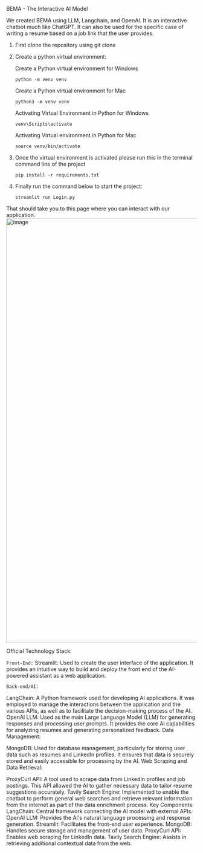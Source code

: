 BEMA - The Interactive AI Model

We created BEMA using LLM, Langchain, and OpenAI. It is an interactive chatbot much like ChatGPT. It can also be used for the specific case of writing a resume based on a job link that the user provides. 

1. First clone the repository using git clone

2. Create a python virtual environment:
   
      Create a Python virtual environment for Windows
   
      `python -m venv venv`
       
      Create a Python virtual environment for Mac
   
      `python3 -m venv venv`
       
      Activating Virtual Environment in Python for Windows
   
      `venv\Scripts\activate`
       
      Activating Virtual environment in Python for Mac
   
      `source venv/bin/activate`

4. Once the virtual environment is activated please run this in the terminal command line of the project

   `pip install -r requirements.txt`

5. Finally run the command below to start the project:

   `streamlit run Login.py`

That should take you to this page where you can interact with our application.
<img width="1123" alt="image" src="https://github.com/Teccon1998/GenAIAssistant/assets/43446163/07388579-22e6-4c7c-b2d5-f016de5e4d4d">



Official Technology Stack:

`Front-End:`
Streamlit: Used to create the user interface of the application. It provides an intuitive way to build and deploy the front end of the AI-powered assistant as a web application.

`Back-end/AI:`

LangChain: A Python framework used for developing AI applications. It was employed to manage the interactions between the application and the various APIs, as well as to facilitate the decision-making process of the AI.
OpenAI LLM: Used as the main Large Language Model (LLM) for generating responses and processing user prompts. It provides the core AI capabilities for analyzing resumes and generating personalized feedback.
Data Management:

MongoDB: Used for database management, particularly for storing user data such as resumes and LinkedIn profiles. It ensures that data is securely stored and easily accessible for processing by the AI.
Web Scraping and Data Retrieval:

ProxyCurl API: A tool used to scrape data from LinkedIn profiles and job postings. This API allowed the AI to gather necessary data to tailor resume suggestions accurately.
Tavily Search Engine: Implemented to enable the chatbot to perform general web searches and retrieve relevant information from the internet as part of the data enrichment process.
Key Components:
LangChain: Central framework connecting the AI model with external APIs.
OpenAI LLM: Provides the AI's natural language processing and response generation.
Streamlit: Facilitates the front-end user experience.
MongoDB: Handles secure storage and management of user data.
ProxyCurl API: Enables web scraping for LinkedIn data.
Tavily Search Engine: Assists in retrieving additional contextual data from the web.
